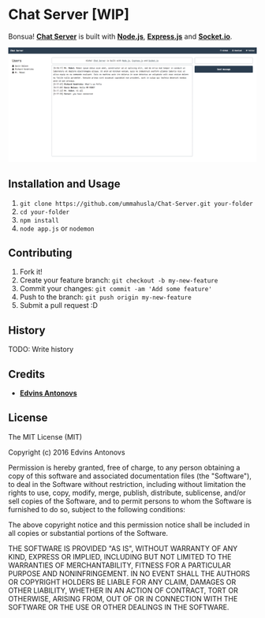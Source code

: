 # Chat Server [WIP]

Bonsua! [**Chat Server**](https://github.com/ummahusla/Chat-Server/) is built with [**Node.js**](https://nodejs.org), [**Express.js**](http://expressjs.com/) and [**Socket.io**](http://socket.io/).

![](screenshot.png)

## Installation and Usage

1. `git clone https://github.com/ummahusla/Chat-Server.git your-folder`
2. `cd your-folder`
3. `npm install`
4. `node app.js` or `nodemon`

## Contributing

1. Fork it!
2. Create your feature branch: `git checkout -b my-new-feature`
3. Commit your changes: `git commit -am 'Add some feature'`
4. Push to the branch: `git push origin my-new-feature`
5. Submit a pull request :D

## History

TODO: Write history

## Credits

* [**Edvins Antonovs**](https://github.com/ummahusla)

## License

The MIT License (MIT)

Copyright (c) 2016 Edvins Antonovs

Permission is hereby granted, free of charge, to any person obtaining a copy
of this software and associated documentation files (the "Software"), to deal
in the Software without restriction, including without limitation the rights
to use, copy, modify, merge, publish, distribute, sublicense, and/or sell
copies of the Software, and to permit persons to whom the Software is
furnished to do so, subject to the following conditions:

The above copyright notice and this permission notice shall be included in all
copies or substantial portions of the Software.

THE SOFTWARE IS PROVIDED "AS IS", WITHOUT WARRANTY OF ANY KIND, EXPRESS OR
IMPLIED, INCLUDING BUT NOT LIMITED TO THE WARRANTIES OF MERCHANTABILITY,
FITNESS FOR A PARTICULAR PURPOSE AND NONINFRINGEMENT. IN NO EVENT SHALL THE
AUTHORS OR COPYRIGHT HOLDERS BE LIABLE FOR ANY CLAIM, DAMAGES OR OTHER
LIABILITY, WHETHER IN AN ACTION OF CONTRACT, TORT OR OTHERWISE, ARISING FROM,
OUT OF OR IN CONNECTION WITH THE SOFTWARE OR THE USE OR OTHER DEALINGS IN THE
SOFTWARE.
